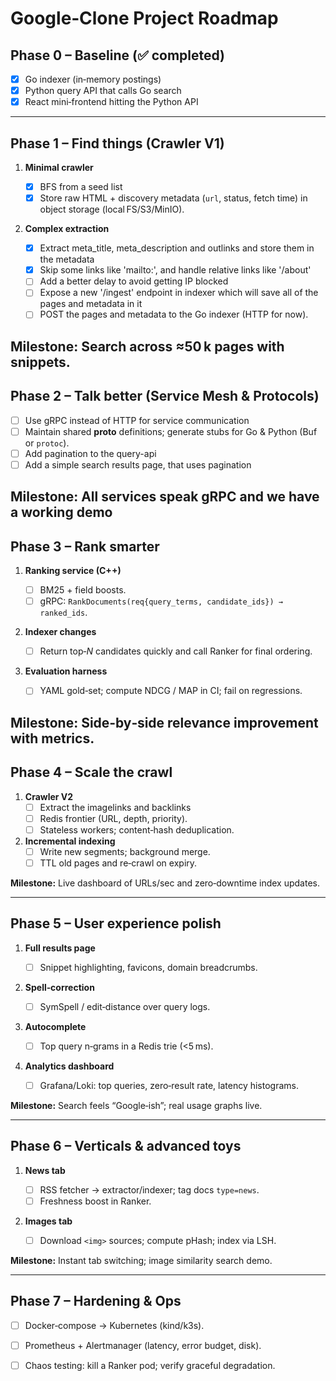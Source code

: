 # Google‑Clone Project Roadmap

## Phase 0 – Baseline (✅ completed)

- [x] Go indexer (in‑memory postings)
- [x] Python query API that calls Go search
- [x] React mini‑frontend hitting the Python API

---


## Phase 1 – **Find things** (Crawler V1)

1. **Minimal crawler**

   - [x] BFS from a seed list
   - [x] Store raw HTML + discovery metadata (`url`, status, fetch time) in object storage (local FS/S3/MinIO).
2. **Complex extraction**
   - [x] Extract meta_title, meta_description and outlinks and store them in the metadata
   - [x] Skip some links like 'mailto:', and handle relative links like '/about'
   - [ ] Add a better delay to avoid getting IP blocked
   - [ ] Expose a new '/ingest' endpoint in indexer which will save all of the pages and metadata in it
   - [ ] POST the pages and metadata to the Go indexer (HTTP for now).

**Milestone:** Search across ≈50 k pages with snippets.
---

## Phase 2 – **Talk better** (Service Mesh & Protocols)

- [ ] Use gRPC instead of HTTP for service communication
- [ ] Maintain shared **proto** definitions; generate stubs for Go & Python (Buf or `protoc`).
- [ ] Add pagination to the query-api
- [ ] Add a simple search results page, that uses pagination

**Milestone:** All services speak gRPC and we have a working demo
---

## Phase 3 – **Rank smarter**

1. **Ranking service (C++)**

   - [ ] BM25 + field boosts.
   - [ ] gRPC: `RankDocuments(req{query_terms, candidate_ids}) → ranked_ids`.
2. **Indexer changes**

   - [ ] Return top‑*N* candidates quickly and call Ranker for final ordering.
3. **Evaluation harness**

   - [ ] YAML gold‑set; compute NDCG / MAP in CI; fail on regressions.

**Milestone:** Side‑by‑side relevance improvement with metrics.
---

## Phase 4 – **Scale the crawl**

1. **Crawler V2**
   - [ ] Extract the imagelinks and backlinks
   - [ ] Redis frontier (URL, depth, priority).
   - [ ] Stateless workers; content‑hash deduplication.
2. **Incremental indexing**
   - [ ] Write new segments; background merge.
   - [ ] TTL old pages and re‑crawl on expiry.

**Milestone:** Live dashboard of URLs/sec and zero‑downtime index updates.

---

## Phase 5 – **User experience polish**

1. **Full results page**

   - [ ] Snippet highlighting, favicons, domain breadcrumbs.
2. **Spell‑correction**

   - [ ] SymSpell / edit‑distance over query logs.
3. **Autocomplete**

   - [ ] Top query n‑grams in a Redis trie (<5 ms).
4. **Analytics dashboard**

   - [ ] Grafana/Loki: top queries, zero‑result rate, latency histograms.

**Milestone:** Search feels “Google‑ish”; real usage graphs live.

---

## Phase 6 – **Verticals & advanced toys**

1. **News tab**

   - [ ] RSS fetcher → extractor/indexer; tag docs `type=news`.
   - [ ] Freshness boost in Ranker.
2. **Images tab**

   - [ ] Download `<img>` sources; compute pHash; index via LSH.

**Milestone:** Instant tab switching; image similarity search demo.

---

## Phase 7 – **Hardening & Ops**

- [ ] Docker‑compose → Kubernetes (kind/k3s).
- [ ] Prometheus + Alertmanager (latency, error budget, disk).
- [ ] Chaos testing: kill a Ranker pod; verify graceful degradation.


